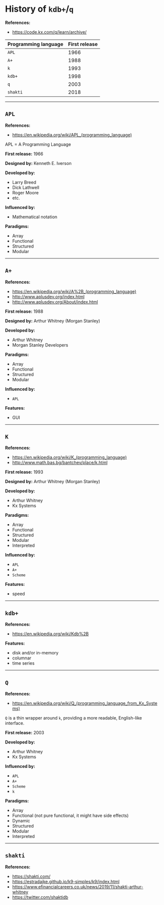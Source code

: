 # History of `kdb+`/`q`

**References:**
- https://code.kx.com/q/learn/archive/


| **Programming language** | First release |
| -----------------------  | ------------- |
| `APL`                    | 1966          |
| `A+`                     | 1988          |
| `k`                      | 1993          |
| `kdb+`                   | 1998          |
| `q`                      | 2003          |
| `shakti`                 | 2018          |


-------------------------------------------------------------------------------------

## `APL` 


**References:**
- https://en.wikipedia.org/wiki/APL_(programming_language)

APL = A Programming Language

**First release:**
1966

**Designed by:** 
Kenneth E. Iverson


**Developed by:**
- Larry Breed
- Dick Lathwell
- Roger Moore
- etc.


**Influenced by:**
- Mathematical notation

**Paradigms:**
- Array
- Functional
- Structured
- Modular

-------------------------------------------------------------------------------------

##  `A+`

**References:**
- https://en.wikipedia.org/wiki/A%2B_(programming_language)
- http://www.aplusdev.org/index.html
- http://www.aplusdev.org/About/index.html


**First release:**
1988


**Designed by:** 
Arthur Whitney (Morgan Stanley)



**Developed by:**
- Arthur Whitney 
- Morgan Stanley Developers


**Paradigms:**
- Array
- Functional
- Structured
- Modular


**Influenced by:**
- `APL`

**Features:**
- GUI

-------------------------------------------------------------------------------------

##  `K`

**References:**
- https://en.wikipedia.org/wiki/K_(programming_language)
- http://www.math.bas.bg/bantchev/place/k.html


**First release:**
1993


**Designed by:** 
Arthur Whitney (Morgan Stanley)


**Developed by:**
- Arthur Whitney 
- Kx Systems


**Paradigms:**
- Array
- Functional
- Structured
- Modular
- Interpreted


**Influenced by:**
- `APL`
- `A+`
- `Scheme`

**Features:**
- speed



-------------------------------------------------------------------------------------

##  `kdb+`


**References:**
- https://en.wikipedia.org/wiki/Kdb%2B



**Features:**
- disk and/or in-memory
- columnar
- time series



-------------------------------------------------------------------------------------

## `Q` 

**References:**
- https://en.wikipedia.org/wiki/Q_(programming_language_from_Kx_Systems)


`Q` is a thin wrapper around `k`, providing a more readable, English-like interface.


**First release:**
2003

**Developed by:**
- Arthur Whitney 
- Kx Systems



**Influenced by:**
- `APL`
- `A+`
- `Scheme`
- `k`
  


**Paradigms:**
- Array
- Functional (not pure functional, it might have side effects)
- Dynamic
- Structured
- Modular
- Interpreted


-------------------------------------------------------------------------------------

## `shakti` 


**References:**
- https://shakti.com/
- https://estradajke.github.io/k9-simples/k9/index.html
- https://www.efinancialcareers.co.uk/news/2019/11/shakti-arthur-whitney
- https://twitter.com/shaktidb
